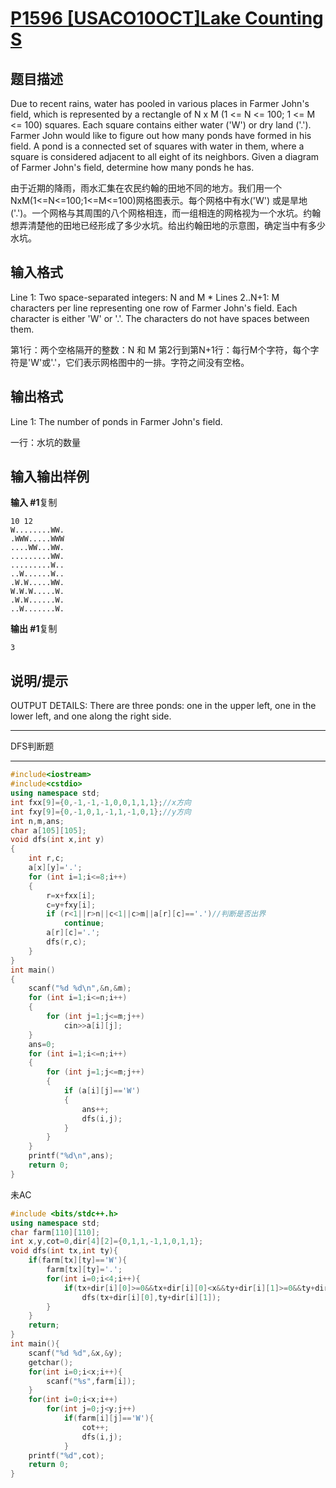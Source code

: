 # [P1596 [USACO10OCT]Lake Counting S](https://www.luogu.com.cn/problem/P1596)

## 题目描述

Due to recent rains, water has pooled in various places in Farmer John's field, which is represented by a rectangle of N x M (1 <= N <= 100; 1 <= M <= 100) squares. Each square contains either water ('W') or dry land ('.'). Farmer John would like to figure out how many ponds have formed in his field. A pond is a connected set of squares with water in them, where a square is considered adjacent to all eight of its neighbors. Given a diagram of Farmer John's field, determine how many ponds he has.

由于近期的降雨，雨水汇集在农民约翰的田地不同的地方。我们用一个NxM(1<=N<=100;1<=M<=100)网格图表示。每个网格中有水('W') 或是旱地('.')。一个网格与其周围的八个网格相连，而一组相连的网格视为一个水坑。约翰想弄清楚他的田地已经形成了多少水坑。给出约翰田地的示意图，确定当中有多少水坑。

## 输入格式

Line 1: Two space-separated integers: N and M * Lines 2..N+1: M characters per line representing one row of Farmer John's field. Each character is either 'W' or '.'. The characters do not have spaces between them.

第1行：两个空格隔开的整数：N 和 M 第2行到第N+1行：每行M个字符，每个字符是'W'或'.'，它们表示网格图中的一排。字符之间没有空格。

## 输出格式

Line 1: The number of ponds in Farmer John's field.

一行：水坑的数量

## 输入输出样例

**输入 #1**复制

```
10 12
W........WW.
.WWW.....WWW
....WW...WW.
.........WW.
.........W..
..W......W..
.W.W.....WW.
W.W.W.....W.
.W.W......W.
..W.......W.
```

**输出 #1**复制

```
3
```

## 说明/提示

OUTPUT DETAILS: There are three ponds: one in the upper left, one in the lower left, and one along the right side.



***

DFS判断题

***



```c++
#include<iostream>
#include<cstdio>
using namespace std;
int fxx[9]={0,-1,-1,-1,0,0,1,1,1};//x方向
int fxy[9]={0,-1,0,1,-1,1,-1,0,1};//y方向
int n,m,ans;
char a[105][105];
void dfs(int x,int y)
{
    int r,c;
    a[x][y]='.';
    for (int i=1;i<=8;i++)
    {
        r=x+fxx[i];
        c=y+fxy[i];
        if (r<1||r>n||c<1||c>m||a[r][c]=='.')//判断是否出界
            continue;
        a[r][c]='.';
        dfs(r,c);
    }
}
int main()
{
    scanf("%d %d\n",&n,&m);
    for (int i=1;i<=n;i++)
    {
        for (int j=1;j<=m;j++)
            cin>>a[i][j];
    }
    ans=0;
    for (int i=1;i<=n;i++)
    {
        for (int j=1;j<=m;j++)
        {
            if (a[i][j]=='W')
            {
                ans++;
                dfs(i,j);
            }
        }
    }
    printf("%d\n",ans);
    return 0;
}
```

未AC

```c++
#include <bits/stdc++.h>
using namespace std;
char farm[110][110];
int x,y,cot=0,dir[4][2]={0,1,1,-1,1,0,1,1};
void dfs(int tx,int ty){
	if(farm[tx][ty]=='W'){
		farm[tx][ty]='.';
		for(int i=0;i<4;i++){
			if(tx+dir[i][0]>=0&&tx+dir[i][0]<x&&ty+dir[i][1]>=0&&ty+dir[i][1]<y)
				dfs(tx+dir[i][0],ty+dir[i][1]);
		}
	}
	return;
}
int main(){
	scanf("%d %d",&x,&y);
	getchar();
	for(int i=0;i<x;i++){
		scanf("%s",farm[i]);
	}
	for(int i=0;i<x;i++)
		for(int j=0;j<y;j++)
			if(farm[i][j]=='W'){
				cot++;
				dfs(i,j);
			}
	printf("%d",cot);
	return 0;
}

```

